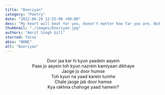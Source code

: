 ```yaml
---
title: "Dooriyan"
category: "Poetry"
date: "2022-06-29 12:55:00 +09:00"
desc: "My heart will beat for you, doesn't matter how far you are. But will you even remember me when you will leave me alone?"
thumbnail: "./images/Dooriyan.jpg"
authors: "Amrit Singh Gill"
starred: false
abio: "NONE"
alt: "Dooriyan"
---
```


<p style="text-align: center;align:center;">
Door jaa kar hi kyun yaadein aayein <br>
Paas jo aayein toh kyun nazrein kamiyaan dikhaye <br>
Jaoge jo door humse <br>
Toh kyun na yaad karein tumhe <br>
Chale jaoge jab door hamse <br>
Kya rakhna chahoge yaad hamein? <br>
</p>
